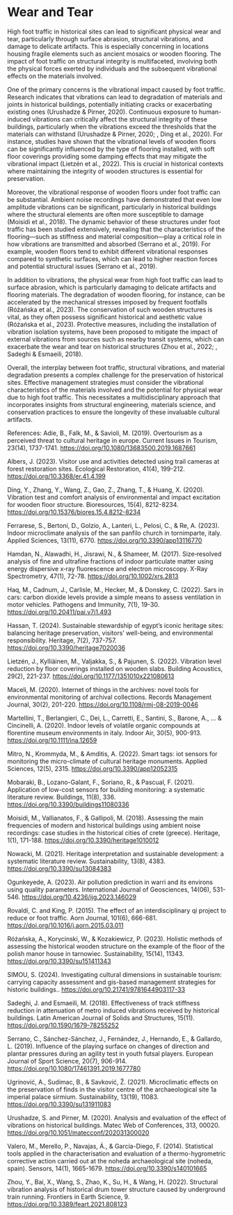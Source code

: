 # Wear and  Tear
High foot traffic in historical sites can lead to significant physical wear and tear, particularly through surface abrasion, structural vibrations, and damage to delicate artifacts. This is especially concerning in locations housing fragile elements such as ancient mosaics or wooden flooring. The impact of foot traffic on structural integrity is multifaceted, involving both the physical forces exerted by individuals and the subsequent vibrational effects on the materials involved.  

One of the primary concerns is the vibrational impact caused by foot traffic. Research indicates that vibrations can lead to degradation of materials and joints in historical buildings, potentially initiating cracks or exacerbating existing ones (Urushadze & Pirner, 2020). Continuous exposure to human-induced vibrations can critically affect the structural integrity of these buildings, particularly when the vibrations exceed the thresholds that the materials can withstand (Urushadze & Pirner, 2020; , Ding et al., 2020). For instance, studies have shown that the vibrational levels of wooden floors can be significantly influenced by the type of flooring installed, with soft floor coverings providing some damping effects that may mitigate the vibrational impact (Lietzén et al., 2022). This is crucial in historical contexts where maintaining the integrity of wooden structures is essential for preservation.  

Moreover, the vibrational response of wooden floors under foot traffic can be substantial. Ambient noise recordings have demonstrated that even low amplitude vibrations can be significant, particularly in historical buildings where the structural elements are often more susceptible to damage (Moisidi et al., 2018). The dynamic behavior of these structures under foot traffic has been studied extensively, revealing that the characteristics of the flooring—such as stiffness and material composition—play a critical role in how vibrations are transmitted and absorbed (Serrano et al., 2019). For example, wooden floors tend to exhibit different vibrational responses compared to synthetic surfaces, which can lead to higher reaction forces and potential structural issues (Serrano et al., 2019).  

In addition to vibrations, the physical wear from high foot traffic can lead to surface abrasion, which is particularly damaging to delicate artifacts and flooring materials. The degradation of wooden flooring, for instance, can be accelerated by the mechanical stresses imposed by frequent footfalls (Różańska et al., 2023). The conservation of such wooden structures is vital, as they often possess significant historical and aesthetic value (Różańska et al., 2023). Protective measures, including the installation of vibration isolation systems, have been proposed to mitigate the impact of external vibrations from sources such as nearby transit systems, which can exacerbate the wear and tear on historical structures (Zhou et al., 2022; , Sadeghi & Esmaeili, 2018).  

Overall, the interplay between foot traffic, structural vibrations, and material degradation presents a complex challenge for the preservation of historical sites. Effective management strategies must consider the vibrational characteristics of the materials involved and the potential for physical wear due to high foot traffic. This necessitates a multidisciplinary approach that incorporates insights from structural engineering, materials science, and conservation practices to ensure the longevity of these invaluable cultural artifacts.

References:
Adie, B., Falk, M., & Savioli, M. (2019). Overtourism as a perceived threat to cultural heritage in europe. Current Issues in Tourism, 23(14), 1737-1741. https://doi.org/10.1080/13683500.2019.1687661

Albers, J. (2023). Visitor use and activities detected using trail cameras at forest restoration sites. Ecological Restoration, 41(4), 199-212. https://doi.org/10.3368/er.41.4.199

Ding, Y., Zhang, Y., Wang, Z., Gao, Z., Zhang, T., & Huang, X. (2020). Vibration test and comfort analysis of environmental and impact excitation for wooden floor structure. Bioresources, 15(4), 8212-8234. https://doi.org/10.15376/biores.15.4.8212-8234

Ferrarese, S., Bertoni, D., Golzio, A., Lanteri, L., Pelosi, C., & Re, A. (2023). Indoor microclimate analysis of the san panfilo church in tornimparte, italy. Applied Sciences, 13(11), 6770. https://doi.org/10.3390/app13116770

Hamdan, N., Alawadhi, H., Jisrawi, N., & Shameer, M. (2017). Size‐resolved analysis of fine and ultrafine fractions of indoor particulate matter using energy dispersive x‐ray fluorescence and electron microscopy. X-Ray Spectrometry, 47(1), 72-78. https://doi.org/10.1002/xrs.2813

Haq, M., Cadnum, J., Carlisle, M., Hecker, M., & Donskey, C. (2022). Sars in cars: carbon dioxide levels provide a simple means to assess ventilation in motor vehicles. Pathogens and Immunity, 7(1), 19-30. https://doi.org/10.20411/pai.v7i1.493

Hassan, T. (2024). Sustainable stewardship of egypt’s iconic heritage sites: balancing heritage preservation, visitors’ well-being, and environmental responsibility. Heritage, 7(2), 737-757. https://doi.org/10.3390/heritage7020036

Lietzén, J., Kylliäinen, M., Valjakka, S., & Pajunen, S. (2022). Vibration level reduction by floor coverings installed on wooden slabs. Building Acoustics, 29(2), 221-237. https://doi.org/10.1177/1351010x221080613

Maceli, M. (2020). Internet of things in the archives: novel tools for environmental monitoring of archival collections. Records Management Journal, 30(2), 201-220. https://doi.org/10.1108/rmj-08-2019-0046

Martellini, T., Berlangieri, C., Dei, L., Carretti, E., Santini, S., Barone, A., … & Cincinelli, A. (2020). Indoor levels of volatile organic compounds at florentine museum environments in italy. Indoor Air, 30(5), 900-913. https://doi.org/10.1111/ina.12659

Mitro, N., Krommyda, M., & Amditis, A. (2022). Smart tags: iot sensors for monitoring the micro-climate of cultural heritage monuments. Applied Sciences, 12(5), 2315. https://doi.org/10.3390/app12052315

Mobaraki, B., Lozano-Galant, F., Soriano, R., & Pascual, F. (2021). Application of low-cost sensors for building monitoring: a systematic literature review. Buildings, 11(8), 336. https://doi.org/10.3390/buildings11080336

Moisidi, M., Vallianatos, F., & Gallipoli, M. (2018). Assessing the main frequencies of modern and historical buildings using ambient noise recordings: case studies in the historical cities of crete (greece). Heritage, 1(1), 171-188. https://doi.org/10.3390/heritage1010012

Nowacki, M. (2021). Heritage interpretation and sustainable development: a systematic literature review. Sustainability, 13(8), 4383. https://doi.org/10.3390/su13084383

Ogunkeyede, A. (2023). Air pollution prediction in warri and its environs using quality parameters. International Journal of Geosciences, 14(06), 531-546. https://doi.org/10.4236/ijg.2023.146029

Rovaldi, C. and King, P. (2015). The effect of an interdisciplinary qi project to reduce or foot traffic. Aorn Journal, 101(6), 666-681. https://doi.org/10.1016/j.aorn.2015.03.011

Różańska, A., Korycinski, W., & Kozakiewicz, P. (2023). Holistic methods of assessing the historical wooden structure on the example of the floor of the polish manor house in tarnowiec. Sustainability, 15(14), 11343. https://doi.org/10.3390/su151411343

SIMOU, S. (2024). Investigating cultural dimensions in sustainable tourism: carrying capacity assessment and gis-based management strategies for historic buildings.. https://doi.org/10.21741/9781644903117-33

Sadeghi, J. and Esmaeili, M. (2018). Effectiveness of track stiffness reduction in attenuation of metro induced vibrations received by historical buildings. Latin American Journal of Solids and Structures, 15(11). https://doi.org/10.1590/1679-78255252

Serrano, C., Sánchez-Sánchez, J., Fernández, J., Hernando, E., & Gallardo, L. (2019). Influence of the playing surface on changes of direction and plantar pressures during an agility test in youth futsal players. European Journal of Sport Science, 20(7), 906-914. https://doi.org/10.1080/17461391.2019.1677780

Ugrinović, A., Sudimac, B., & Savković, Ž. (2021). Microclimatic effects on the preservation of finds in the visitor centre of the archaeological site 1a imperial palace sirmium. Sustainability, 13(19), 11083. https://doi.org/10.3390/su131911083

Urushadze, S. and Pirner, M. (2020). Analysis and evaluation of the effect of vibrations on historical buildings. Matec Web of Conferences, 313, 00020. https://doi.org/10.1051/matecconf/202031300020

Valero, M., Merello, P., Navajas, Á., & García-Diego, F. (2014). Statistical tools applied in the characterisation and evaluation of a thermo-hygrometric corrective action carried out at the noheda archaeological site (noheda, spain). Sensors, 14(1), 1665-1679. https://doi.org/10.3390/s140101665

Zhou, Y., Bai, X., Wang, S., Zhao, K., Su, H., & Wang, H. (2022). Structural vibration analysis of historical drum tower structure caused by underground train running. Frontiers in Earth Science, 9. https://doi.org/10.3389/feart.2021.808123
